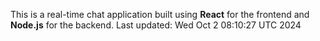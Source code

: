 This is a real-time chat application built using **React** for the frontend and **Node.js** for the backend.
Last updated: Wed Oct  2 08:10:27 UTC 2024
